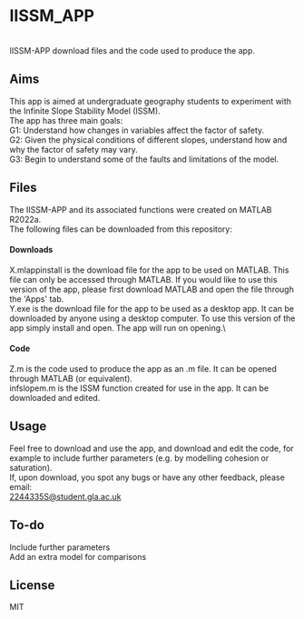 # IISSM_APP 
\
IISSM-APP download files and the code used to produce the app.

## Aims
This app is aimed at undergraduate geography students to experiment with the Infinite Slope Stability Model (ISSM).\
The app has three main goals:\
G1: Understand how changes in variables affect the factor of safety.\
G2: Given the physical conditions of different slopes, understand how and why the factor of safety
may vary.\
G3: Begin to understand some of the faults and limitations of the model.

## Files
The IISSM-APP and its associated functions were created on MATLAB R2022a.\
The following files can be downloaded from this repository:
#### Downloads
X.mlappinstall is the download file for the app to be used on MATLAB. This file can only be accessed through MATLAB. If you would like to use this version of the app, please first download MATLAB and open the file through the 'Apps' tab.\
Y.exe is the download file for the app to be used as a desktop app. It can be downloaded by anyone using a desktop computer. To use this version of the app simply install and open. The app will run on opening.\
#### Code
Z.m is the code used to produce the app as an .m file. It can be opened through MATLAB (or equivalent).\
infslopem.m is the ISSM function created for use in the app. It can be downloaded and edited.

## Usage
Feel free to download and use the app, and download and edit the code, for example to include further parameters (e.g. by modelling cohesion or saturation).\
If, upon download, you spot any bugs or have any other feedback, please email:\
2244335S@student.gla.ac.uk

## To-do 
Include further parameters \
Add an extra model for comparisons

## License
MIT
